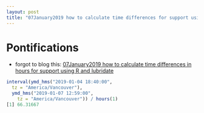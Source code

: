 ```yaml
---
layout: post
title: "07January2019 how to calculate time differences for support using R and lubridate"
---
```


# Pontifications

*  forgot to blog this: [07January2019 how to calculate time differences in hours for support using R and lubridate](https://github.com/rtanglao/rt-making-r-and-rstudio-work-for-me#07january2019-how-to-calculate-time-differences-for-support)

```r
interval(ymd_hms("2019-01-04 18:40:00", 
  tz = "America/Vancouver"), 
  ymd_hms("2019-01-07 12:59:00", 
    tz = "America/Vancouver")) / hours(1)
[1] 66.31667
```

